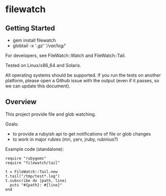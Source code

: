 # filewatch 

## Getting Started

* gem install filewatch
* globtail -x '*.gz' '/var/log/*'

For developers, see FileWatch::Watch and FileWatch::Tail.

Tested on Linux/x86_64 and Solaris.

All operating systems should be supported. If you run the tests on
another platform, please open a Github issue with the output (even
if it passes, so we can update this document).

## Overview

This project provide file and glob watching.

Goals:

* to provide a rubyish api to get notifications of file or glob changes
* to work in major rubies (mri, yarv, jruby, rubinius?)

Example code (standalone):

    require "rubygems"
    require "filewatch/tail"

    t = FileWatch::Tail.new
    t.tail("/tmp/test*.log")
    t.subscribe do |path, line|
      puts "#{path}: #{line}"
    end
